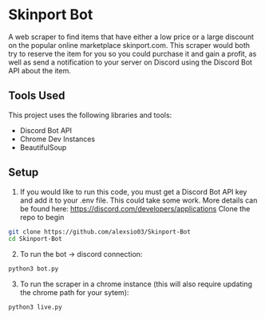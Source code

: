# Skinport Bot
A web scraper to find items that have either a low price or a large discount on the popular online marketplace skinport.com.
This scraper would both try to reserve the item for you so you could purchase it and gain a profit, as well as send a notification
to your server on Discord using the Discord Bot API about the item.

## Tools Used
This project uses the following libraries and tools:
- Discord Bot API
- Chrome Dev Instances
- BeautifulSoup

## Setup

1. If you would like to run this code, you must get a Discord Bot API key and add it to your .env file.
   This could take some work. More details can be found here: https://discord.com/developers/applications
   Clone the repo to begin
```bash
git clone https://github.com/alexsio03/Skinport-Bot
cd Skinport-Bot
```

2. To run the bot -> discord connection:
```bash
python3 bot.py
```

3. To run the scraper in a chrome instance (this will also require updating the chrome path for your sytem):
```bash
python3 live.py
```
